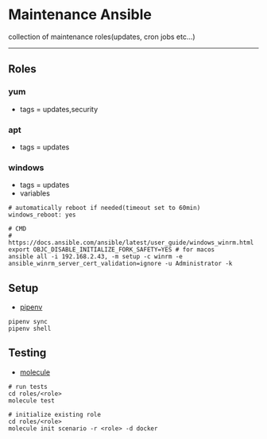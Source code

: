 # Maintenance Ansible
collection of maintenance roles(updates, cron jobs etc...)
***

## Roles

### yum
  - tags = updates,security

### apt
  - tags = updates

### windows
  - tags = updates
  - variables
  ```
  # automatically reboot if needed(timeout set to 60min)
  windows_reboot: yes

# CMD
# https://docs.ansible.com/ansible/latest/user_guide/windows_winrm.html
  export OBJC_DISABLE_INITIALIZE_FORK_SAFETY=YES # for macos
ansible all -i 192.168.2.43, -m setup -c winrm -e ansible_winrm_server_cert_validation=ignore -u Administrator -k
  ```


## Setup
- [pipenv](https://github.com/pypa/pipenv)

```
pipenv sync
pipenv shell
```

## Testing
- [molecule](https://github.com/ansible/molecule)

```
# run tests
cd roles/<role>
molecule test

# initialize existing role
cd roles/<role>
molecule init scenario -r <role> -d docker
```
